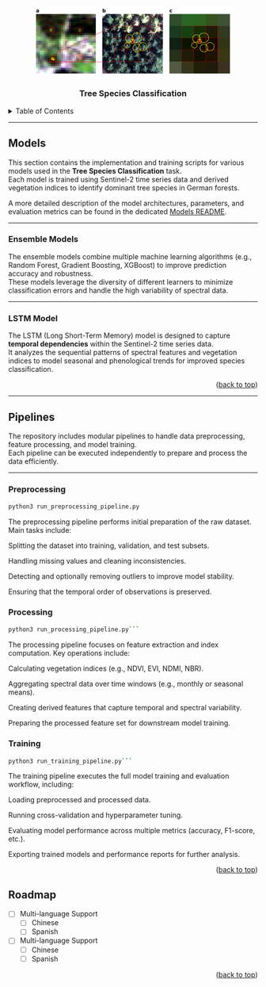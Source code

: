 <a id="readme-top"></a>
<br />
<div align="center">
  <img src="../doc/assets/images/sentinel.jpg" alt="Logo" width="400">
  <h3 align="center">Tree Species Classification</h3>
</div>

<details>
  <summary>Table of Contents</summary>
  <ol>
    <li>
      <a href="#models">Models</a>
      <ul>
        <li><a href="#ensemble-models">Ensemble Models</a></li>
        <li><a href="#lstm-model">LSTM Model</a></li>
      </ul>
    </li>
    <li>
      <a href="#pipelines">Pipelines</a>
      <ul>
        <li><a href="#preprocessing">Preprocessing</a></li>
        <li><a href="#processing">Processing</a></li>
        <li><a href="#training">Training</a></li>
      </ul>
    </li>
    <li><a href="#roadmap">Roadmap</a></li>
  </ol>
</details>


---

## Models

This section contains the implementation and training scripts for various models used in the **Tree Species Classification** task.  
Each model is trained using Sentinel-2 time series data and derived vegetation indices to identify dominant tree species in German forests.

A more detailed description of the model architectures, parameters, and evaluation metrics can be found in the dedicated [Models README](models/README.md).

---

### Ensemble Models

The ensemble models combine multiple machine learning algorithms (e.g., Random Forest, Gradient Boosting, XGBoost) to improve prediction accuracy and robustness.  
These models leverage the diversity of different learners to minimize classification errors and handle the high variability of spectral data.

---

### LSTM Model

The LSTM (Long Short-Term Memory) model is designed to capture **temporal dependencies** within the Sentinel-2 time series data.  
It analyzes the sequential patterns of spectral features and vegetation indices to model seasonal and phenological trends for improved species classification.

<p align="right">(<a href="#readme-top">back to top</a>)</p>

---

## Pipelines

The repository includes modular pipelines to handle data preprocessing, feature processing, and model training.  
Each pipeline can be executed independently to prepare and process the data efficiently.

---

### Preprocessing

```bash
python3 run_preprocessing_pipeline.py
```

The preprocessing pipeline performs initial preparation of the raw dataset.
Main tasks include:

Splitting the dataset into training, validation, and test subsets.

Handling missing values and cleaning inconsistencies.

Detecting and optionally removing outliers to improve model stability.

Ensuring that the temporal order of observations is preserved.


### Processing
```bash
python3 run_processing_pipeline.py```
```

The processing pipeline focuses on feature extraction and index computation.
Key operations include:

Calculating vegetation indices (e.g., NDVI, EVI, NDMI, NBR).

Aggregating spectral data over time windows (e.g., monthly or seasonal means).

Creating derived features that capture temporal and spectral variability.

Preparing the processed feature set for downstream model training.

### Training
```bash
python3 run_training_pipeline.py```
```
The training pipeline executes the full model training and evaluation workflow, including:

Loading preprocessed and processed data.

Running cross-validation and hyperparameter tuning.

Evaluating model performance across multiple metrics (accuracy, F1-score, etc.).

Exporting trained models and performance reports for further analysis.


<p align="right">(<a href="#readme-top">back to top</a>)</p>



## Roadmap

- [ ] Multi-language Support
    - [ ] Chinese
    - [ ] Spanish
- [ ] Multi-language Support
    - [ ] Chinese
    - [ ] Spanish

<p align="right">(<a href="#readme-top">back to top</a>)</p>